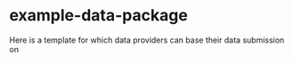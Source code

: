 # example-data-package
Here is a template for which data providers can base their data submission on
